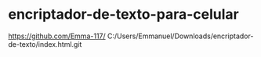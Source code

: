 # encriptador-de-texto-para-celular
https://github.com/Emma-117/
C:/Users/Emmanuel/Downloads/encriptador-de-texto/index.html.git

